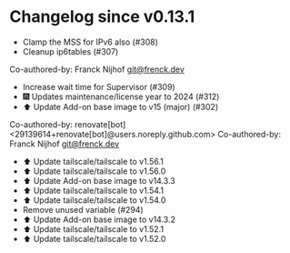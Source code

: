 # Changelog since v0.13.1
- Clamp the MSS for IPv6 also (#308) 
- Cleanup ip6tables (#307)

Co-authored-by: Franck Nijhof <git@frenck.dev> 
- Increase wait time for Supervisor (#309) 
- 🎆 Updates maintenance/license year to 2024 (#312) 
- ⬆️ Update Add-on base image to v15 (major) (#302)

Co-authored-by: renovate[bot] <29139614+renovate[bot]@users.noreply.github.com>
Co-authored-by: Franck Nijhof <git@frenck.dev> 
- ⬆️ Update tailscale/tailscale to v1.56.1 
- ⬆️ Update tailscale/tailscale to v1.56.0 
- ⬆️ Update Add-on base image to v14.3.3 
- ⬆️ Update tailscale/tailscale to v1.54.1 
- ⬆️ Update tailscale/tailscale to v1.54.0 
- Remove unused variable (#294) 
- ⬆️ Update Add-on base image to v14.3.2 
- ⬆️ Update tailscale/tailscale to v1.52.1 
- ⬆️ Update tailscale/tailscale to v1.52.0 
